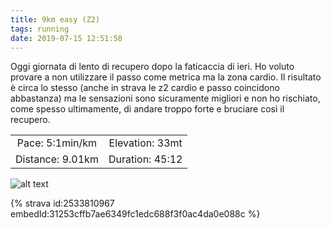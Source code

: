 ```yaml
---
title: 9km easy (Z2)
tags: running
date: 2019-07-15 12:51:58
---
```

Oggi giornata di lento di recupero dopo la faticaccia di ieri. Ho voluto provare a non utilizzare il passo come metrica ma la zona cardio. Il risultato è circa lo stesso (anche in strava le z2 cardio e passo coincidono abbastanza) ma le sensazioni sono sicuramente migliori e non ho rischiato, come spesso ultimamente, di andare troppo forte e bruciare così il recupero.

| | |
| :-: | :-: |
| Pace: 5:1min/km | Elevation: 33mt |
| Distance: 9.01km | Duration: 45:12 |



![alt text](/images/2019/20190715-activity-map.png "map")


{% strava id:2533810967 embedId:31253cffb7ae6349fc1edc688f3f0ac4da0e088c %}